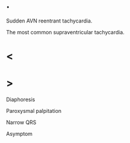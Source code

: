 # .

Sudden AVN reentrant tachycardia.

The most common supraventricular tachycardia.

# <

# >

Diaphoresis

Paroxysmal palpitation

Narrow QRS

Asymptom
